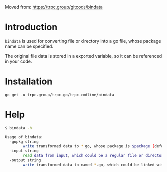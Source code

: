 Moved from: https://trpc.group/gitcode/bindata

# Introduction

`bindata` is used for converting file or directory into a go file, whose package name can be specified.

The original file data is stored in a exported variable, so it can be referenced in your code.

# Installation

```
go get -u trpc.group/trpc-go/trpc-cmdline/bindata
```
# Help

```bash
$ bindata -h

Usage of bindata:
  -gopkg string
    	write transformed data to *.go, whose package is $package (default "gobin")
  -input string
    	read data from input, which could be a regular file or directory
  -output string
    	write transformed data to named *.go, which could be linked with binary
```
